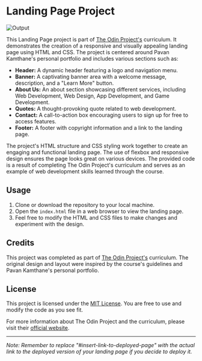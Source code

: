 # Landing Page Project

![Output](https://github.com/Pavan-Kamthane/landing-page/assets/95903010/a8b431d0-a8c0-417e-af13-926adc9d0d4f)


This Landing Page project is part of [The Odin Project's](https://www.theodinproject.com/paths) curriculum. It demonstrates the creation of a responsive and visually appealing landing page using HTML and CSS. The project is centered around Pavan Kamthane's personal portfolio and includes various sections such as:

- **Header:** A dynamic header featuring a logo and navigation menu.
- **Banner:** A captivating banner area with a welcome message, description, and a "Learn More" button.
- **About Us:** An about section showcasing different services, including Web Development, Web Design, App Development, and Game Development.
- **Quotes:** A thought-provoking quote related to web development.
- **Contact:** A call-to-action box encouraging users to sign up for free to access features.
- **Footer:** A footer with copyright information and a link to the landing page.

The project's HTML structure and CSS styling work together to create an engaging and functional landing page. The use of flexbox and responsive design ensures the page looks great on various devices. The provided code is a result of completing The Odin Project's curriculum and serves as an example of web development skills learned through the course.

## Usage

1. Clone or download the repository to your local machine.
2. Open the `index.html` file in a web browser to view the landing page.
3. Feel free to modify the HTML and CSS files to make changes and experiment with the design.

## Credits

This project was completed as part of [The Odin Project's](https://www.theodinproject.com/paths) curriculum. The original design and layout were inspired by the course's guidelines and Pavan Kamthane's personal portfolio.

## License

This project is licensed under the [MIT License](LICENSE). You are free to use and modify the code as you see fit.

For more information about The Odin Project and the curriculum, please visit their [official website](https://www.theodinproject.com/).

---

*Note: Remember to replace "#insert-link-to-deployed-page" with the actual link to the deployed version of your landing page if you decide to deploy it.*
